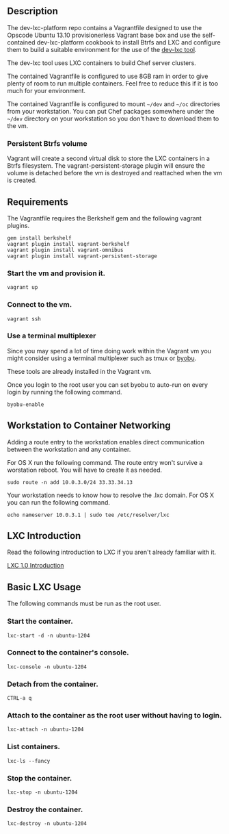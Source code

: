 ## Description

The dev-lxc-platform repo contains a Vagrantfile designed to use the Opscode Ubuntu 13.10
provisionerless Vagrant base box and use the self-contained dev-lxc-platform cookbook
to install Btrfs and LXC and configure them to build a suitable environment for the
use of the [dev-lxc tool](https://github.com/jeremiahsnapp/dev-lxc).

The dev-lxc tool uses LXC containers to build Chef server clusters.

The contained Vagrantfile is configured to use 8GB ram in order to give plenty of room to run
multiple containers. Feel free to reduce this if it is too much for your environment.

The contained Vagrantfile is configured to mount `~/dev` and `~/oc` directories from your
workstation.  You can put Chef packages somewhere under the `~/dev` directory on your
workstation so you don't have to download them to the vm.

### Persistent Btrfs volume

Vagrant will create a second virtual disk to store the LXC containers in a Btrfs filesystem.
The vagrant-persistent-storage plugin will ensure the volume is detached before the vm is
destroyed and reattached when the vm is created.

## Requirements

The Vagrantfile requires the Berkshelf gem and the following vagrant plugins.

    gem install berkshelf
    vagrant plugin install vagrant-berkshelf
    vagrant plugin install vagrant-omnibus
	vagrant plugin install vagrant-persistent-storage

### Start the vm and provision it.

    vagrant up

### Connect to the vm.

    vagrant ssh

### Use a terminal multiplexer

Since you may spend a lot of time doing work within the Vagrant vm you might
consider using a terminal multiplexer such as tmux or [byobu](http://byobu.co/).

These tools are already installed in the Vagrant vm.

Once you login to the root user you can set byobu to auto-run on every login by
running the following command.

    byobu-enable

## Workstation to Container Networking

Adding a route entry to the workstation enables direct communication between
the workstation and any container.

For OS X run the following command.
The route entry won't survive a worstation reboot. You will have to create it as needed.

    sudo route -n add 10.0.3.0/24 33.33.34.13

Your workstation needs to know how to resolve the .lxc domain.
For OS X you can run the following command.

    echo nameserver 10.0.3.1 | sudo tee /etc/resolver/lxc

## LXC Introduction

Read the following introduction to LXC if you aren't already familiar with it.

[LXC 1.0 Introduction](https://www.stgraber.org/2013/12/20/lxc-1-0-blog-post-series/)

## Basic LXC Usage

The following commands must be run as the root user.

### Start the container.

    lxc-start -d -n ubuntu-1204

### Connect to the container's console.

    lxc-console -n ubuntu-1204

### Detach from the container.

    CTRL-a q

### Attach to the container as the root user without having to login.

    lxc-attach -n ubuntu-1204

### List containers.

    lxc-ls --fancy

### Stop the container.

    lxc-stop -n ubuntu-1204

### Destroy the container.

    lxc-destroy -n ubuntu-1204
